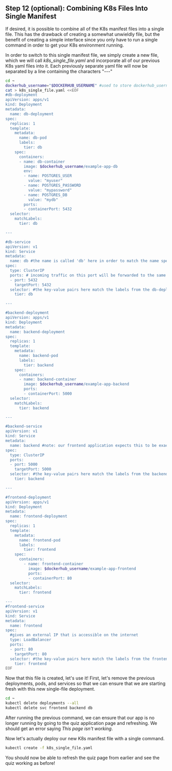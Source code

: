 ## Step 12 (optional): Combining K8s Files Into Single Manifest

If desired, it is possible to combine all of the K8s manifest files into a single file. This has the drawback of creating a somewhat unwieldly file, but the benefit of creating a simple interface since you only have to run a single command in order to get your K8s environment running. 

In order to switch to this single manifest file, we simply create a new file, which we will call *k8s_single_file.yaml* and incorporate all of our previous K8s yaml files into it. Each previously separate yaml file will now be separated by a line containing the characters "---"

```bash
cd ~
dockerhub_username="$DOCKERHUB_USERNAME" #used to store dockerhub_username env variable
cat > k8s_single_file.yaml <<EOF
#db-deployment
apiVersion: apps/v1 
kind: Deployment
metadata:
  name: db-deployment 
spec: 
  replicas: 1
  template: 
    metadata:
      name: db-pod
      labels:
        tier: db 
    spec: 
      containers:
      - name: db-container 
        image: $dockerhub_username/example-app-db
        env: 
        - name: POSTGRES_USER
          value: "myuser"
        - name: POSTGRES_PASSWORD
          value: "mypassword"
        - name: POSTGRES_DB
          value: "mydb" 
        ports: 
        - containerPort: 5432 
  selector: 
    matchLabels:
      tier: db

--- 

#db-service
apiVersion: v1 
kind: Service 
metadata: 
  name: db #the name is called 'db' here in order to match the name specified as the 'host' earlier when we first made our python-api.py file in step 2. These names NEED to match in order for the service to work properly.
spec: 
  type: ClusterIP
  ports: # incoming traffic on this port will be forwarded to the same port on the pods
  - port: 5432 
    targetPort: 5432 
  selector: #the key-value pairs here match the labels from the db-deployment.yaml file
    tier: db 

---

#backend-deployment
apiVersion: apps/v1 
kind: Deployment
metadata:
  name: backend-deployment 
spec: 
  replicas: 1 
  template: 
    metadata:
      name: backend-pod
      labels:
        tier: backend 
    spec: 
      containers:
      - name: backend-container 
        image: $dockerhub_username/example-app-backend 
        ports:
        - containerPort: 5000 
  selector: 
    matchLabels:
      tier: backend

--- 

#backend-service
apiVersion: v1 
kind: Service 
metadata: 
  name: backend #note: our frontend application expects this to be exactly "backend" as we defined in the nginx.conf file.
spec: 
  type: ClusterIP
  ports: 
  - port: 5000
    targetPort: 5000
  selector: #the key-value pairs here match the labels from the backend-deployment.yaml file
    tier: backend 

---

#frontend-deployment
apiVersion: apps/v1 
kind: Deployment
metadata:
  name: frontend-deployment 
spec: 
  replicas: 1
  template: 
    metadata:
      name: frontend-pod
      labels:
        tier: frontend 
    spec: 
      containers:
        - name: frontend-container 
          image: $dockerhub_username/example-app-frontend
          ports:
          - containerPort: 80 
  selector: 
    matchLabels:
      tier: frontend

--- 
#frontend-service
apiVersion: v1 
kind: Service 
metadata: 
  name: frontend
spec: 
  #gives an external IP that is accessible on the internet
  type: LoadBalancer
  ports: 
  - port: 80 
    targetPort: 80
  selector: #the key-value pairs here match the labels from the frontend-deployment.yaml file
    tier: frontend
EOF
```

Now that this file is created, let's use it! First, let's remove the previous deployments, pods, and services so that we can ensure that we are starting fresh with this new single-file deployment.

```bash
cd ~
kubectl delete deployments --all 
kubectl delete svc frontend backend db 
```

After running the previous command, we can ensure that our app is no longer running by going to the quiz application page and refreshing. We should get an error saying *This page isn't working*.

Now let's actually deploy our new K8s manifest file with a single command.

```bash
kubectl create -f k8s_single_file.yaml
```

You should now be able to refresh the quiz page from earlier and see the quiz working as before!
